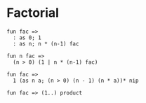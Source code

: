 # Factorial
```
fun fac => 
  : as 0; 1
  : as n; n * (n-1) fac
```
```
fun n fac =>
  (n > 0) (1 | n * (n-1) fac)
```
```
fun fac => 
  1 (as n a; (n > 0) (n - 1) (n * a))* nip
```
```
fun fac => (1..) product
```